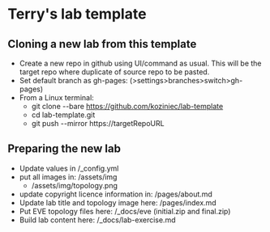 # Terry's lab template

## Cloning a new lab from this template
- Create a new repo in github using UI/command as usual. This will be the target repo where duplicate of source repo to be pasted.
- Set default branch as gh-pages:  (>settings>branches>switch>gh-pages)
- From a Linux terminal:
    - git clone --bare https://github.com/koziniec/lab-template
    - cd lab-template.git
    - git push --mirror https://targetRepoURL

## Preparing the new lab
- Update values in /_config.yml
- put all images in: /assets/img
    - /assets/img/topology.png
- update copyright licence information in: /pages/about.md 
- Update lab title and topology image here: /pages/index.md
- Put EVE topology files here: /_docs/eve   (initial.zip and final.zip)
- Build lab content here: /_docs/lab-exercise.md
